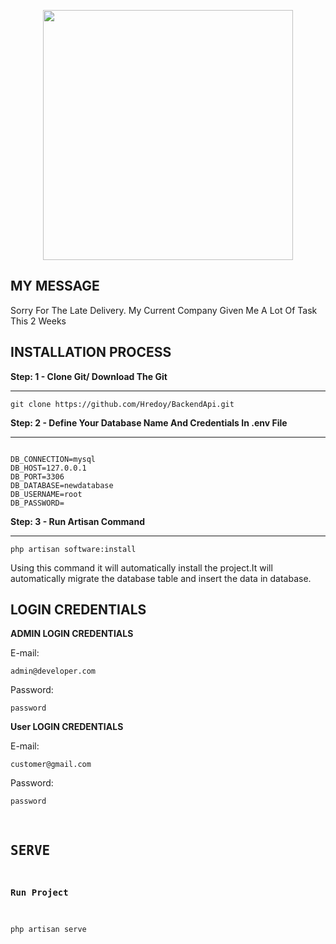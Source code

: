 <p align="center"><a href="https://laravel.com" target="_blank"><img src="https://raw.githubusercontent.com/laravel/art/master/logo-lockup/5%20SVG/2%20CMYK/1%20Full%20Color/laravel-logolockup-cmyk-red.svg" width="400"></a></p>

## MY MESSAGE

<p>Sorry For The Late Delivery. My Current Company Given Me A Lot Of Task This 2 Weeks </p>

## INSTALLATION PROCESS

<p><b>Step: 1 - Clone Git/ Download The Git</b></p>
<hr />
<pre><code>git clone https://github.com/Hredoy/BackendApi.git</code></pre>
<p><b>Step: 2 - Define Your Database Name And Credentials In .env File</b></p>
<hr />
<pre><code>
DB_CONNECTION=mysql
DB_HOST=127.0.0.1
DB_PORT=3306
DB_DATABASE=newdatabase
DB_USERNAME=root
DB_PASSWORD=
</code></pre>
<p><b>Step: 3 - Run Artisan Command</b></p>
<hr />
<pre><code>php artisan software:install</code></pre>
<p> Using this command it will automatically install the project.It will automatically migrate the database table and insert the data in database.</p>

## LOGIN CREDENTIALS

<p><b>ADMIN LOGIN CREDENTIALS</b><p>
E-mail:
<pre><code>admin@developer.com</code></pre>
    Password: 
<pre><code>password</code></pre>
<p><b>User LOGIN CREDENTIALS</b><p>
     E-mail: 
<pre><code>customer@gmail.com</code></pre>
Password: 
<pre><code>password</code><pre>

## SERVE

<p><b>Run Project</b></p>
<pre><code>php artisan serve</code></pre>
